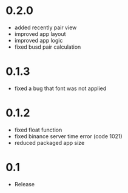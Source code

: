 # 0.2.0

* added recently pair view
* improved app layout
* improved app logic
* fixed busd pair calculation

# 0.1.3

* fixed a bug that font was not applied

# 0.1.2

* fixed float function
* fixed binance server time error (code 1021)
* reduced packaged app size

# 0.1

* Release